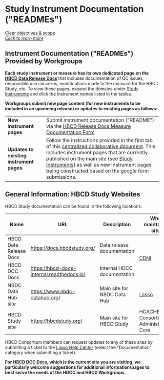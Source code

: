 # Study Instrument Documentation ("READMEs")

<div class="pill-center">
  <a href="../../#clear-objectives-and-scope" target="_blank" class="pill-link-wrapper">
    <span class="pill-link">
      <span class="tooltip"><i class="fa-solid fa-bullseye" style="color: #6300d3;"></i><span class="tooltiptext">Clear objectives & scope<br><i>Click to learn more</i></span></span>
    </span>
  </a>
</div>


## Instrument Documentation ("READMEs") Provided by Workgroups

**Each study instrument or measure has its own dedicated page on the [HBCD Data Release Docs](https://docs.hbcdstudy.org/)** that includes documentation of QC issues, responsible use concerns, modifications made to the measure for the HBCD Study, etc. To view these pages, expand the domains under [Study Instruments](https://docs.hbcdstudy.org/latest/instruments/#instruments-by-domain) and click the instrument names listed in the tables.

**Workgroups submit new page content (for new instruments to be included in an upcoming release) or updates to existing pages as follows:**

<table class="table-no-vertical-lines"> <tbody>
<tr> 
    <td ><b>New instrument pages</b></td> <td style="word-wrap: break-word; white-space: normal;">Submit instrument documentation ("README") via the <a href="https://forms.gle/fgXTAkPhZbx2qjoH6">HBCD Release Docs Measure Documentation Form</a></td>
</tr>
<tr>
    <td style="word-wrap: break-word; white-space: normal;"><b>Updates to existing instrument pages</b></td>
    <td style="word-wrap: break-word; white-space: normal;">Follow the instructions provided in the first tab of this <a href="https://docs.google.com/document/d/14Bbyr4kwqwM91AGKwi1_Im31e-mkZd1s6wWfCsHMMrA/edit?usp=sharing">centralized collaborative document</a>. This includes instrument pages that are currently published on the main site (see <a href="https://docs.hbcdstudy.org/latest/instruments/#instruments-by-domain">Study Instruments</a>) as well as new instrument pages being constructed based on the google form submissions.</a></td> 
</tr>
</tbody>
</table>

## General Information: HBCD Study Websites

HBCD Study documentation can be found in the following locations:

<table class="compact-table table-no-vertical-lines">
  <thead>
    <tr>
      <th>Name</th>
      <th>URL</th>
      <th>Description</th>
      <th>Who maintains site</th>
    </tr>
  </thead>
<tbody>
<tr>
<td>HBCD Data Release Docs</td>
<td><a class="in-cell-link" href="https://docs.hbcdstudy.org/latest/" target="_blank">https://docs.hbcdstudy.org/</a></td>
<td>Data release documentation</td>
<td colspan="1" rowspan="2">
<div><a href="../../orgcharts/#center-for-developmental-neuroimaging">CDNI</a></div>
</td>
</tr>
<tr>
<td>HBCD DCC Docs</td>
<td><a class="in-cell-link" href="https://hbcd-docs-internal.readthedocs.io/latest/" target="_blank">https://hbcd-docs-internal.readthedocs.io/</a></td>
<td>Internal HDCC documentation</td>
</tr>
<tr>
<td>NBDC Data Hub site</td>
<td><a class="in-cell-link" href="https://www.nbdc-datahub.org/" target="_blank">https://www.nbdc-datahub.org/</a></td>
<td>Main site for NBDC Data Hub</td>
<td><a href="../../orgcharts/#lasso">Lasso</a></td>
</tr>
<tr>
<td>HBCD Study site</td>
<td><a class="in-cell-link" href="https://hbcdstudy.org/" target="_blank">https://hbcdstudy.org/</a></td>
<td>Main site for HBCD Study</td>
<td><span class="tooltip">HCAC<span class="tooltiptext">HBCD Consortium Administrative Core</span></span></td>
</tr>
</tbody>
</table>

HBCD Consortium members can request updates to any of these sites by submitting a ticket to the [Lasso Help Center](https://nbdc-datashare.lassoinformatics.com/help-center) (select the "Documentation" category when submitting a ticket).

**For [HBCD DCC Docs](https://hbcd-docs-internal.readthedocs.io/), which is the current site you are visiting, we particularly welcome suggestions for additional information/pages to best serve the needs of the HDCC and HBCD Workgroups.**






